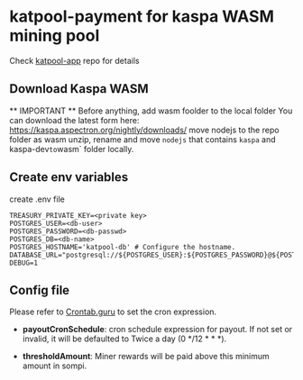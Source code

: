 # katpool-payment for kaspa WASM mining pool 

Check [katpool-app](https://github.com/argonmining/katpool-app) repo for details 

## Download Kaspa WASM
** IMPORTANT **
Before anything, add wasm foolder to the local folder
You can download the latest form here: https://kaspa.aspectron.org/nightly/downloads/ move nodejs to the repo folder as wasm
unzip, rename and move `nodejs` that contains `kaspa` and kaspa-dev` to `wasm` folder locally.

## Create env variables
create .env file
```
TREASURY_PRIVATE_KEY=<private key>
POSTGRES_USER=<db-user>
POSTGRES_PASSWORD=<db-passwd>
POSTGRES_DB=<db-name>
POSTGRES_HOSTNAME='katpool-db' # Configure the hostname.
DATABASE_URL="postgresql://${POSTGRES_USER}:${POSTGRES_PASSWORD}@${POSTGRES_HOSTNAME}:5432/${POSTGRES_DB}"
DEBUG=1
```

## Config file

Please refer to [Crontab.guru](https://crontab.guru/) to set the cron expression.

* **payoutCronSchedule**: cron schedule expression for payout. If not set or invalid, it will be defaulted to Twice a day (0 */12 * * *).

* **thresholdAmount**: Miner rewards will be paid above this minimum amount in sompi.
